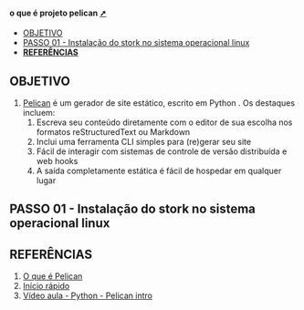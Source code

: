 <!-- markdownlint-disable-next-line -->
#### o que é projeto pelican <a href="o_que_e_projeto_pelican.html"  target="_blank"  title="Pressione aqui para expandir este documento em nova aba.">➚</a>

<!-- markdownlint-disable-next-line -->
<main>

- [OBJETIVO](#objetivo)
- [PASSO 01 - Instalação do stork no sistema operacional linux](#passo-01---instalação-do-stork-no-sistema-operacional-linux)
- [**REFERÊNCIAS**](#referências)

## OBJETIVO

1. [Pelican](https://docs-getpelican-com.translate.goog/en/latest/?_x_tr_sl=en&_x_tr_tl=pt&_x_tr_hl=pt-BR&_x_tr_pto=wapp) é um gerador de site estático, escrito em Python . Os destaques incluem:
   1. Escreva seu conteúdo diretamente com o editor de sua escolha nos formatos reStructuredText ou Markdown
   2. Inclui uma ferramenta CLI simples para (re)gerar seu site
   3. Fácil de interagir com sistemas de controle de versão distribuída e web hooks
   4. A saída completamente estática é fácil de hospedar em qualquer lugar

## PASSO 01 - Instalação do stork no sistema operacional linux

## **REFERÊNCIAS**

1. [O que é Pelican](https://docs-getpelican-com.translate.goog/en/latest/?_x_tr_sl=en&_x_tr_tl=pt&_x_tr_hl=pt-BR&_x_tr_pto=wapp)
2. [Início rápido](https://docs-getpelican-com.translate.goog/en/latest/quickstart.html?_x_tr_sl=en&_x_tr_tl=pt&_x_tr_hl=pt-BR&_x_tr_pto=wapp)
3. [Vídeo aula - Python - Pelican intro](https://www.youtube.com/watch?v=fp3EjRHltcc)

<!-- markdownlint-disable-next-line -->
</main>
